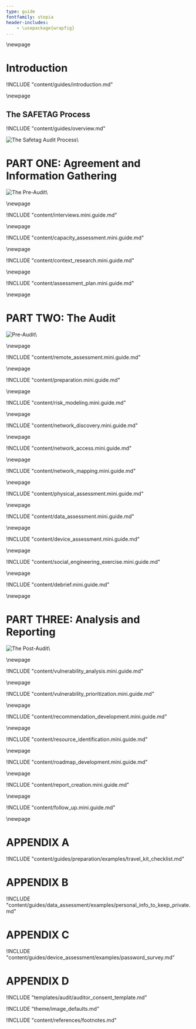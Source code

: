 ```yaml
---
type: guide
fontfamily: utopia
header-includes:
	- \usepackage{wrapfig}
...
```


\newpage

<!-- Introduction -->

# Introduction

!INCLUDE "content/guides/introduction.md"

\newpage

<!-- Overview -->

## The SAFETAG Process

!INCLUDE "content/guides/overview.md"

![The Safetag Audit Process](content/images/expertiese_vertical.png)\


# PART ONE: Agreement and Information Gathering

![The Pre-Audit](content/images/pre_audit_expertiese.png)\

\newpage
<!-- Interviews -->

!INCLUDE "content/interviews.mini.guide.md"

\newpage
<!-- Capacity Assessment -->

!INCLUDE "content/capacity_assessment.mini.guide.md"

\newpage
<!-- Contextual Research -->

!INCLUDE "content/context_research.mini.guide.md"

\newpage
<!-- Assessment Plan Development -->

!INCLUDE "content/assessment_plan.mini.guide.md"

\newpage

# PART TWO: The Audit

![Pre-Audit](content/images/audit_expertiese.png)\

\newpage
<!-- Remote Assessment -->

!INCLUDE "content/remote_assessment.mini.guide.md"

\newpage
<!-- Audit Preparation -->

!INCLUDE "content/preparation.mini.guide.md"

\newpage
<!-- Risk Modeling -->

!INCLUDE "content/risk_modeling.mini.guide.md"

\newpage
<!-- Network Discovery -->

!INCLUDE "content/network_discovery.mini.guide.md"

\newpage
<!-- Network Access -->

!INCLUDE "content/network_access.mini.guide.md"

\newpage
<!-- Network Mapping -->

!INCLUDE "content/network_mapping.mini.guide.md"

\newpage
<!-- Physical Assessment -->

!INCLUDE "content/physical_assessment.mini.guide.md"

\newpage
<!-- Data Assessment -->

!INCLUDE "content/data_assessment.mini.guide.md"

\newpage
<!-- Device Assessment -->

!INCLUDE "content/device_assessment.mini.guide.md"

\newpage
<!-- Social Engineering Exercise -->

!INCLUDE "content/social_engineering_exercise.mini.guide.md"

\newpage
<!-- Debrief -->

!INCLUDE "content/debrief.mini.guide.md"

\newpage

# PART THREE: Analysis and Reporting

![The Post-Audit](content/images/post_audit_expertiese.png)\

\newpage
<!-- Vulnerability Analysis -->

!INCLUDE "content/vulnerability_analysis.mini.guide.md"

\newpage
<!-- Vulnerability Prioritization -->

!INCLUDE "content/vulnerability_prioritization.mini.guide.md"

\newpage
<!-- Recommendation Development -->

!INCLUDE "content/recommendation_development.mini.guide.md"

\newpage
<!-- Resource Identification -->

!INCLUDE "content/resource_identification.mini.guide.md"

\newpage
<!-- Roadmap Development -->

!INCLUDE "content/roadmap_development.mini.guide.md"

\newpage
<!-- Report Creation -->

!INCLUDE "content/report_creation.mini.guide.md"

\newpage
<!-- Follow Up -->

!INCLUDE "content/follow_up.mini.guide.md"

\newpage
<!-- APPENDIX A - Auditor travel Kit Checklist-->

# APPENDIX A

!INCLUDE "content/guides/preparation/examples/travel_kit_checklist.md"

# APPENDIX B

!INCLUDE "content/guides/data_assessment/examples/personal_info_to_keep_private.md"

# APPENDIX C

!INCLUDE "content/guides/device_assessment/examples/password_survey.md"

# APPENDIX D

!INCLUDE "templates/audit/auditor_consent_template.md"











<!-- Load Default Images -->
!INCLUDE "theme/image_defaults.md"

<!-- Load Footnotes -->
!INCLUDE "content/references/footnotes.md"


